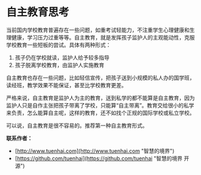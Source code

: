 # 自主教育思考

当前国内学校教育普遍存在一些问题，如重考试轻能力，不注重学生心理健康和生理健康，学习压力过重等等。自主教育，就是发挥孩子监护人的主观能动性，克服学校教育一些短板的尝试。具体有两种形式：

1. 孩子仍在学校就读，监护人给予较多指导
2. 孩子脱离学校教育，由监护人实施教育

自主教育也存在一些问题，比如轻信宣传，把孩子送到小规模的私人办的国学班，读经班，教学效果不能保证，甚至比学校教育更差。

严格来说，自主教育是监护人为主的教育，送到私学的都不能算是自主教育，因为监护人只是自作主张把孩子带离了学校，只能算“自主带离”。教育交给很小的私学来负责，怎么能算自主呢，这样的教育，还不如找个正规的国际学校或私立学校。

可以说，自主教育是很不容易的。推荐第一种自主教育形式。

**联系作者：**
* [http://www.tuenhai.com](http://www.tuenhai.com "智慧的境界")
* [https://github.com/tuenhai](https://github.com/tuenhai "智慧的境界 开源")
